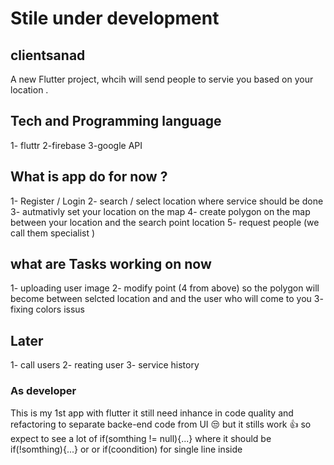 # Stile under development
## clientsanad

A new Flutter project, whcih will send people to servie you based on your location .
## Tech and Programming language
1- fluttr 2-firebase 3-google API

## What is app do for now ?
1- Register / Login 
2- search / select location where service should be done 
3- autmativly set your location on the map
4- create polygon on the map between your location and the search point location 
5- request people (we call them specialist )

## what are  Tasks working on now  
1- uploading user image 
2- modify point (4 from above)  so the polygon will become between selcted location and and the user who will come to you
3- fixing colors issus 

## Later 
1- call users
2- reating user 
3- service history  

### As developer 
This is my 1st app with flutter it still need inhance in code quality and refactoring to separate backe-end code from UI 😒  but it stills work 👍
so expect to see a lot of if(somthing != null){...} where it should be if(!somthing){...} or or if(coondition) for single line inside

